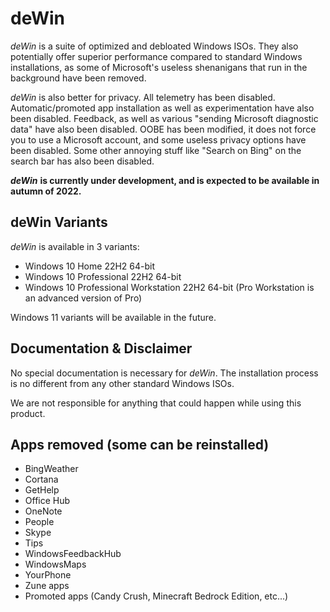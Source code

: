 # deWin
*deWin* is a suite of optimized and debloated Windows ISOs. They also potentially offer superior performance compared to standard Windows installations, as some of Microsoft's useless shenanigans that run in the background have been removed.

*deWin* is also better for privacy. All telemetry has been disabled. Automatic/promoted app installation as well as experimentation have also been disabled. Feedback, as well as various "sending Microsoft diagnostic data" have also been disabled. OOBE has been modified, it does not force you to use a Microsoft account, and some useless privacy options have been disabled. Some other annoying stuff like "Search on Bing" on the search bar has also been disabled.

***deWin*** **is currently under development, and is expected to be available in autumn of 2022.**

## deWin Variants

*deWin* is available in 3 variants:

* Windows 10 Home 22H2 64-bit
* Windows 10 Professional 22H2 64-bit
* Windows 10 Professional Workstation 22H2 64-bit (Pro Workstation is an advanced version of Pro)

Windows 11 variants will be available in the future.

## Documentation & Disclaimer

No special documentation is necessary for *deWin*. The installation process is no different from any other standard Windows ISOs.

We are not responsible for anything that could happen while using this product.

## Apps removed (some can be reinstalled)

* BingWeather
* Cortana
* GetHelp
* Office Hub
* OneNote
* People
* Skype
* Tips
* WindowsFeedbackHub
* WindowsMaps
* YourPhone
* Zune apps
* Promoted apps (Candy Crush, Minecraft Bedrock Edition, etc...)
